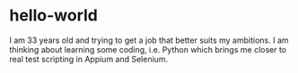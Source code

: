 # hello-world

I am 33 years old and trying to get a job that better suits my ambitions. I am thinking about learning some coding, i.e. Python which brings me closer to real test scripting in Appium and Selenium.
